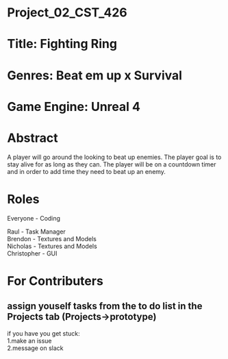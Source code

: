 # Project_02_CST_426

# Title: Fighting Ring 
# Genres: Beat em up x Survival 
# Game Engine: Unreal 4
# Abstract 
A player will go around the looking to beat up enemies. The player goal is to stay alive for as long as they can. The player will be on a countdown 
timer and in order to add time they need to beat up an enemy. 
# Roles
Everyone - Coding 

Raul - Task Manager  
Brendon - Textures and Models  
Nicholas - Textures and Models  
Christopher - GUI 

# For Contributers 
assign youself tasks from the to do list in the Projects tab (Projects->prototype)  
-------------------
if you have you get stuck:  
1.make an issue  
2.message on slack
